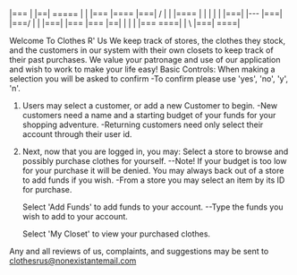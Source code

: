 |=== |    |==| ===== |   | |=== |====   |===| /  |   | |====
|    |    |  |   |   |===| |--- |===|   |===/    |   | |===|
|=== |=== |==|   |   |   | |=== ====|   |   \    |===| ====|

Welcome To Clothes R' Us
We keep track of stores, the clothes they stock, and the customers in our system with their own closets to keep track of their past purchases.
We value your patronage and use of our application and wish to work to make your life easy!
Basic Controls:
    When making a selection you will be asked to confirm
        -To confirm please use 'yes', 'no', 'y', 'n'. 


1. Users may select a customer, or add a new Customer to begin. 
    -New customers need a name and a starting budget of your funds for your shopping adventure.
    -Returning customers need only select their account through their user id. 

2. Next, now that you are logged in, you may:
    Select a store to browse and possibly purchase clothes for yourself. 
            --Note! If your budget is too low for your purchase it will be denied.
                You may always back out of a store to add funds if you wish.
        -From a store you may select an item by its ID for purchase.

    Select 'Add Funds' to add funds to your account.
            --Type the funds you wish to add to your account.
    
    Select 'My Closet' to view your purchased clothes.


Any and all reviews of us, complaints, and suggestions 
may be sent to clothesrus@nonexistantemail.com 
    


